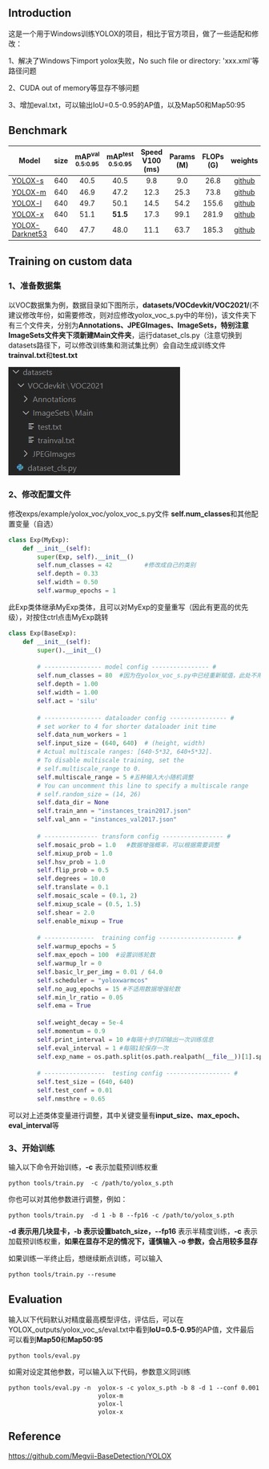 ## Introduction

这是一个用于Windows训练YOLOX的项目，相比于官方项目，做了一些适配和修改：

1、解决了Windows下import yolox失败，No such file or directory: 'xxx.xml'等路径问题

2、CUDA out of memory等显存不够问题

3、增加eval.txt，可以输出IoU=0.5-0.95的AP值，以及Map50和Map50:95

## Benchmark

| Model                                       | size | mAP<sup>val<br>0.5:0.95 | mAP<sup>test<br>0.5:0.95 | Speed V100<br>(ms) | Params<br>(M) | FLOPs<br>(G) |                           weights                            |
| ------------------------------------------- | :--: | :---------------------: | :----------------------: | :----------------: | :-----------: | :----------: | :----------------------------------------------------------: |
| [YOLOX-s](./exps/default/yolox_s.py)        | 640  |          40.5           |           40.5           |        9.8         |      9.0      |     26.8     | [github](https://github.com/Megvii-BaseDetection/YOLOX/releases/download/0.1.1rc0/yolox_s.pth) |
| [YOLOX-m](./exps/default/yolox_m.py)        | 640  |          46.9           |           47.2           |        12.3        |     25.3      |     73.8     | [github](https://github.com/Megvii-BaseDetection/YOLOX/releases/download/0.1.1rc0/yolox_m.pth) |
| [YOLOX-l](./exps/default/yolox_l.py)        | 640  |          49.7           |           50.1           |        14.5        |     54.2      |    155.6     | [github](https://github.com/Megvii-BaseDetection/YOLOX/releases/download/0.1.1rc0/yolox_l.pth) |
| [YOLOX-x](./exps/default/yolox_x.py)        | 640  |          51.1           |         **51.5**         |        17.3        |     99.1      |    281.9     | [github](https://github.com/Megvii-BaseDetection/YOLOX/releases/download/0.1.1rc0/yolox_x.pth) |
| [YOLOX-Darknet53](./exps/default/yolov3.py) | 640  |          47.7           |           48.0           |        11.1        |     63.7      |    185.3     | [github](https://github.com/Megvii-BaseDetection/YOLOX/releases/download/0.1.1rc0/yolox_darknet.pth) |

## Training on custom data

### 1、准备数据集

以VOC数据集为例，数据目录如下图所示，**datasets/VOCdevkit/VOC2021/**(不建议修改年份，如需要修改，则对应修改yolox_voc_s.py中的年份)，该文件夹下有三个文件夹，分别为**Annotations、JPEGImages、ImageSets，特别注意ImageSets文件夹下须新建Main文件夹**，运行dataset_cls.py（注意切换到datasets路径下，可以修改训练集和测试集比例）会自动生成训练文件**trainval.txt**和**test.txt**

<img src="assets/dataset.png">

### 2、修改配置文件

修改exps/example/yolox_voc/yolox_voc_s.py文件 **self.num_classes**和其他配置变量（自选）

```python
class Exp(MyExp):
    def __init__(self):
        super(Exp, self).__init__()
        self.num_classes = 42         #修改成自己的类别
        self.depth = 0.33
        self.width = 0.50
        self.warmup_epochs = 1
```

此Exp类体继承MyExp类体，且可以对MyExp的变量重写（因此有更高的优先级），对按住ctrl点击MyExp跳转

```python
class Exp(BaseExp):
    def __init__(self):
        super().__init__()

        # ---------------- model config ---------------- #
        self.num_classes = 80  #因为在yolox_voc_s.py中已经重新赋值，此处不用修改
        self.depth = 1.00
        self.width = 1.00
        self.act = 'silu'

        # ---------------- dataloader config ---------------- #
        # set worker to 4 for shorter dataloader init time
        self.data_num_workers = 1
        self.input_size = (640, 640)  # (height, width)
        # Actual multiscale ranges: [640-5*32, 640+5*32].
        # To disable multiscale training, set the
        # self.multiscale_range to 0.
        self.multiscale_range = 5 #五种输入大小随机调整
        # You can uncomment this line to specify a multiscale range
        # self.random_size = (14, 26)
        self.data_dir = None
        self.train_ann = "instances_train2017.json"
        self.val_ann = "instances_val2017.json"

        # --------------- transform config ----------------- #
        self.mosaic_prob = 1.0   #数据增强概率，可以根据需要调整
        self.mixup_prob = 1.0
        self.hsv_prob = 1.0
        self.flip_prob = 0.5
        self.degrees = 10.0
        self.translate = 0.1
        self.mosaic_scale = (0.1, 2)
        self.mixup_scale = (0.5, 1.5)
        self.shear = 2.0
        self.enable_mixup = True

        # --------------  training config --------------------- #
        self.warmup_epochs = 5
        self.max_epoch = 100  #设置训练轮数
        self.warmup_lr = 0
        self.basic_lr_per_img = 0.01 / 64.0
        self.scheduler = "yoloxwarmcos"
        self.no_aug_epochs = 15 #不适用数据增强轮数
        self.min_lr_ratio = 0.05
        self.ema = True

        self.weight_decay = 5e-4
        self.momentum = 0.9
        self.print_interval = 10 #每隔十步打印输出一次训练信息
        self.eval_interval = 1 #每隔1轮保存一次
        self.exp_name = os.path.split(os.path.realpath(__file__))[1].split(".")[0]

        # -----------------  testing config ------------------ #
        self.test_size = (640, 640)
        self.test_conf = 0.01
        self.nmsthre = 0.65
```

可以对上述类体变量进行调整，其中关键变量有**input_size、max_epoch、eval_interval**等

### 3、开始训练

输入以下命令开始训练，**-c** 表示加载预训练权重

```
python tools/train.py  -c /path/to/yolox_s.pth
```

你也可以对其他参数进行调整，例如：

```
python tools/train.py  -d 1 -b 8 --fp16 -c /path/to/yolox_s.pth
```

**-d **表示用几块显卡，**-b **表示设置batch_size，**--fp16** 表示半精度训练，**-c** 表示加载预训练权重，**如果在显存不足的情况下，谨慎输入 -o 参数，会占用较多显存**

如果训练一半终止后，想继续断点训练，可以输入

```
python tools/train.py --resume
```

## Evaluation

输入以下代码默认对精度最高模型评估，评估后，可以在YOLOX_outputs/yolox_voc_s/eval.txt中看到**IoU=0.5-0.95**的AP值，文件最后可以看到**Map50**和**Map50:95**

```
python tools/eval.py
```

如需对设定其他参数，可以输入以下代码，参数意义同训练

```
python tools/eval.py -n  yolox-s -c yolox_s.pth -b 8 -d 1 --conf 0.001 
                         yolox-m
                         yolox-l
                         yolox-x
```

## Reference

https://github.com/Megvii-BaseDetection/YOLOX